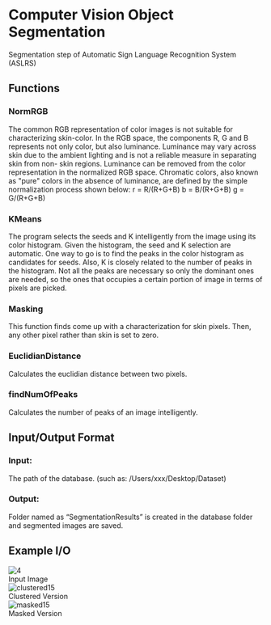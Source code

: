 # Computer Vision Object Segmentation
Segmentation step of Automatic Sign Language Recognition System (ASLRS)

## Functions
### NormRGB
The common RGB representation of color images is not suitable for characterizing skin-color. In the RGB space, the components R, G and B represents not only color, but also luminance. Luminance may vary across skin due to the ambient lighting and is not a reliable measure in separating skin from non- skin regions. Luminance can be removed from the color representation in the normalized RGB space. Chromatic colors, also known as "pure" colors in the absence of luminance, are defined by the simple normalization process shown below:
r = R/(R+G+B)
b = B/(R+G+B)
g = G/(R+G+B)

### KMeans
The program selects the seeds and K intelligently from the image using its color histogram. Given the histogram, the seed and K selection are automatic. One way to go is to find the peaks in the color histogram as candidates for seeds. Also, K is closely related to the number of peaks in the histogram. Not all the peaks are necessary so only the dominant ones are needed, so the ones that occupies a certain portion of image in terms of pixels are picked.

### Masking
This function finds come up with a characterization for skin pixels. Then, any other pixel rather than skin is set to zero.

### EuclidianDistance
Calculates the euclidian distance between two pixels.

### findNumOfPeaks
Calculates the number of peaks of an image intelligently.

## Input/Output Format
### Input:
The path of the database. (such as: /Users/xxx/Desktop/Dataset)

### Output:
Folder named as “SegmentationResults” is created in the database folder and segmented images are saved.

## Example I/O
![4](https://user-images.githubusercontent.com/51919213/117545110-1ce94a80-b02d-11eb-9062-de1227a6d4c0.png) <br />
Input Image <br />
![clustered15](https://user-images.githubusercontent.com/51919213/117545128-2a9ed000-b02d-11eb-819e-e5fa6a6a2c34.png) <br />
Clustered Version <br />
![masked15](https://user-images.githubusercontent.com/51919213/117545140-338fa180-b02d-11eb-97f4-ad9af0cf7541.png) <br />
Masked Version 



